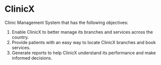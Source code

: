 # ClinicX
Clinic Management System that has the following objectives:
1. Enable ClinicX to better manage its branches and services across the country.
2. Provide patients with an easy way to locate ClinicX branches and book services.
3. Generate reports to help ClinicX understand its performance and make informed decisions.
